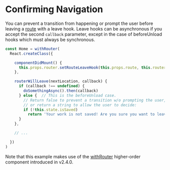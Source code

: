 # Confirming Navigation

You can prevent a transition from happening or prompt the user before leaving a
[route](/docs/Glossary.md#route) with a leave hook. Leave hooks can be
asynchronous if you accept the second `callback` parameter, except in the case
of beforeUnload hooks which must always be synchronous.

```js
const Home = withRouter(
  React.createClass({

    componentDidMount() {
      this.props.router.setRouteLeaveHook(this.props.route, this.routerWillLeave)
    },

    routerWillLeave(nextLocation, callback) {
      if (callback !== undefined) {
        doSomethingAsync().then(callback)
      } else {  // This is the beforeUnload case.
        // Return false to prevent a transition w/o prompting the user,
        // or return a string to allow the user to decide:
        if (!this.state.isSaved)
          return 'Your work is not saved! Are you sure you want to leave?'
      }
    },

    // ...

  })
)
```

Note that this example makes use of the [withRouter](https://github.com/reactjs/react-router/blob/v2.4.0/upgrade-guides/v2.4.0.md) higher-order component introduced in v2.4.0.
